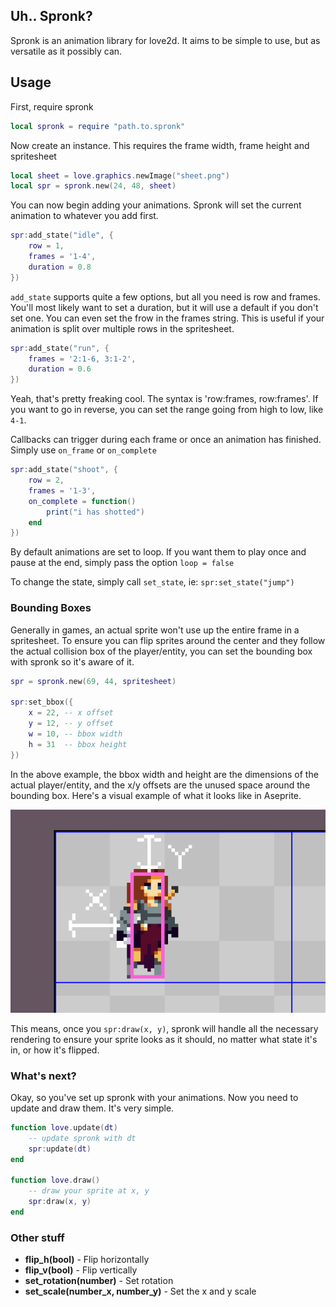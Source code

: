 ## Uh.. Spronk?

Spronk is an animation library for love2d. It aims to be simple to use, but as versatile as it possibly can.

## Usage

First, require spronk

```lua
local spronk = require "path.to.spronk"
```

Now create an instance. This requires the frame width, frame height and spritesheet

```lua
local sheet = love.graphics.newImage("sheet.png")
local spr = spronk.new(24, 48, sheet)
```

You can now begin adding your animations. Spronk will set the current animation to whatever you add first.

```lua
spr:add_state("idle", {
	row = 1,
	frames = '1-4',
	duration = 0.8
})
```

`add_state` supports quite a few options, but all you need is row and frames. You'll most likely want to set a duration, but it will use a default if you don't set one.
You can even set the frow in the frames string. This is useful if your animation is split over multiple rows in the spritesheet.

```lua
spr:add_state("run", {
	frames = '2:1-6, 3:1-2',
	duration = 0.6
})
```

Yeah, that's pretty freaking cool. The syntax is 'row:frames, row:frames'. If you want to go in reverse, you can set the range going from high to low, like `4-1`.

Callbacks can trigger during each frame or once an animation has finished. Simply use `on_frame` or `on_complete`

```lua
spr:add_state("shoot", {
	row = 2,
	frames = '1-3',
	on_complete = function()
		print("i has shotted")
	end
})
```

By default animations are set to loop. If you want them to play once and pause at the end, simply pass the option `loop = false`

To change the state, simply call `set_state`, ie: `spr:set_state("jump")`

### Bounding Boxes

Generally in games, an actual sprite won't use up the entire frame in a spritesheet. To ensure you can flip sprites around the center and they follow the actual collision box of the player/entity, you can set the bounding box with spronk so it's aware of it.

```lua
spr = spronk.new(69, 44, spritesheet)

spr:set_bbox({
	x = 22, -- x offset
	y = 12, -- y offset
	w = 10, -- bbox width
	h = 31  -- bbox height
})
```

In the above example, the bbox width and height are the dimensions of the actual player/entity, and the x/y offsets are the unused space around the bounding box. Here's a visual example of what it looks like in Aseprite.

![alt text](bbox.png "Bounding Box Example")

This means, once you `spr:draw(x, y)`, spronk will handle all the necessary rendering to ensure your sprite looks as it should, no matter what state it's in, or how it's flipped.

### What's next?

Okay, so you've set up spronk with your animations. Now you need to update and draw them. It's very simple.

```lua
function love.update(dt)
    -- update spronk with dt
    spr:update(dt)
end

function love.draw()
    -- draw your sprite at x, y
    spr:draw(x, y)
end
```

### Other stuff

- **flip_h(bool)** - Flip horizontally
- **flip_v(bool)** - Flip vertically
- **set_rotation(number)** - Set rotation
- **set_scale(number_x, number_y)** - Set the x and y scale
